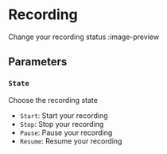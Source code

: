 # Recording
Change your recording status
:image-preview

## Parameters
### `State`
Choose the recording state

- `Start`: Start your recording
- `Stop`: Stop your recording
- `Pause`: Pause your recording
- `Resume`: Resume your recording